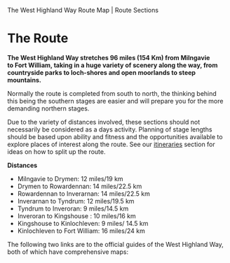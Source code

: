 The West Highland Way Route Map | Route Sections

# The Route

**The West Highland Way stretches 96 miles (154 Km) from Milngavie to Fort William, taking in a huge variety of scenery along the way, from countryside parks to loch-shores and open moorlands to steep mountains.**

Normally the route is completed from south to north, the thinking behind this being the southern stages are easier and will prepare you for the more demanding northern stages.

Due to the variety of distances involved, these sections should not necessarily be considered as a days activity. Planning of stage lengths should be based upon ability and fitness and the opportunities available to explore places of interest along the route. See our [itineraries](https://www.westhighlandway.org/the-route/suggested-itineraries/) section for ideas on how to split up the route.

**Distances**

- Milngavie to Drymen: 12 miles/19 km
- Drymen to Rowardennan: 14 miles/22.5 km
- Rowardennan to Inverarnan: 14 miles/22.5 km
- Inverarnan to Tyndrum: 12 miles/19.5 km
- Tyndrum to Inveroran: 9 miles/14.5 km
- Inveroran to Kingshouse : 10 miles/16 km
- Kingshouse to Kinlochleven: 9 miles/ 14.5 km
- Kinlochleven to Fort William: 16 miles/24 km

The following two links are to the official guides of the West Highland Way, both of which have comprehensive maps: